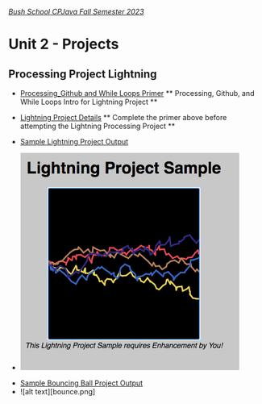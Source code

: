 [_Bush School CPJava Fall Semester 2023_](https://chandrunarayan.github.io/cpjava/)

# Unit 2 - Projects

## Processing Project Lightning
* [Processing_Github and While Loops Primer](https://classroom.google.com/c/MTI2MDgzMTM2MDgw/a/MTQ2NDMyMzI4OTkz/details) ** Processing, Github, and While Loops Intro for Lightning Project **
* [Lightning Project Details](https://github.com/chandrunarayan/Lightning#lightning-project-for-cpjava-class) ** Complete the primer above before attempting the Lightning Processing Project **

* [Sample Lightning Project Output](https://chandrunarayan.github.io/sketches/Lightning/)
* ![alt text][lightning]

[lightning]: lightning.png

* [Sample Bouncing Ball Project Output](https://chandrunarayan.github.io/sketches/BounceGroundSol/)
* ![alt text][bounce.png]

